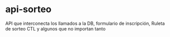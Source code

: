 # api-sorteo
API que interconecta los llamados a la DB, formulario de inscripción, Ruleta de sorteo CTL y algunos que no importan tanto

